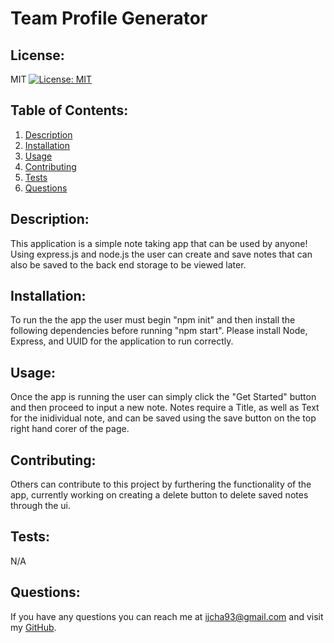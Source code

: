 # Team Profile Generator
  ## License:
  MIT [![License: MIT](https://img.shields.io/badge/License-MIT-yellow.svg)](https://opensource.org/licenses/MIT)  
  ## Table of Contents:
  1. [Description](#description)
  2. [Installation](#installation)
  3. [Usage](#usage)
  4. [Contributing](#contributing)
  5. [Tests](#tests)
  6. [Questions](#questions)  
  ## Description:
  This application is a simple note taking app that can be used by anyone! Using express.js and node.js the user can create and save notes that can also be saved to the back end storage to be viewed later.
  &nbsp;  
  ## Installation:
  To run the the app the user must begin "npm init" and then install the following dependencies before running "npm start". Please install Node, Express, and UUID for the application to run correctly.
  &nbsp;  
  ## Usage:
  Once the app is running the user can simply click the "Get Started" button and then proceed to input a new note. Notes require a Title, as well as Text for the inidividual note, and can be saved using the save button on the top right hand corer of the page.
  &nbsp;  
  ## Contributing:
  Others can contribute to this project by furthering the functionality of the app, currently working on creating a delete button to delete saved notes through the ui. 
  &nbsp;  
  ## Tests:
  N/A
  &nbsp;  
   ## Questions:
  If you have any questions you can reach me at ijcha93@gmail.com and visit my [GitHub](https://www.github.com/chazillaa).
  